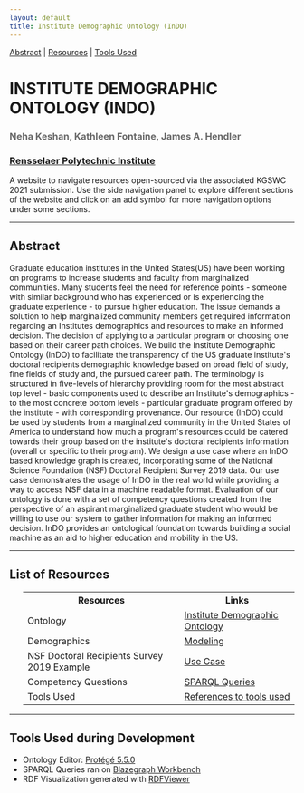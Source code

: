 ```yaml
---
layout: default
title: Institute Demographic Ontology (InDO)
---
```


[Abstract](#abstract) | [Resources](#resources) | [Tools Used](#toolsused)


<h1 class="page-title" style="text-transform:uppercase;" id="header">INSTITUTE DEMOGRAPHIC ONTOLOGY (InDO)</h1>
<h3 style="color:dimgrey;">Neha Keshan, Kathleen Fontaine, James A. Hendler</h3>
<h3><a href="https://www.rpi.edu/">Rensselaer Polytechnic Institute</a></h3>
<p class="message">A website to navigate resources open-sourced via the associated KGSWC 2021 submission. Use the side navigation panel to explore different sections of the website and click on an add symbol for more navigation options under some sections.</p>

<hr>
<article class="mb-5" id="abstract">
<content>
  
  
<h2>Abstract</h2>
  <p>Graduate education institutes in the United States(US) have been working on programs to increase students and faculty from marginalized communities. Many students feel the need for reference points - someone with similar background who has experienced or is experiencing the graduate experience -  to pursue higher education. The issue demands a solution to help marginalized community members get required information regarding an Institutes demographics and resources to make an informed decision. The decision of applying to a particular program or choosing one based on their career path choices. We build the Institute Demographic Ontology (InDO) to facilitate the transparency of the US graduate institute's doctoral recipients demographic knowledge based on broad field of study, fine fields of study and, the pursued career path. The terminology is structured in five-levels of hierarchy providing room for the most abstract top level - basic components used to describe an Institute's demographics - to the most concrete bottom levels - particular graduate program offered by the institute - with corresponding provenance. Our resource (InDO) could be used by students from a marginalized community in the United States of America to understand how much a program's resources could be catered towards their group based on the institute's doctoral recipients information (overall or specific to their program). We design a use case where an InDO based knowledge graph is created, incorporating some of the National Science Foundation (NSF) Doctoral Recipient Survey 2019 data. Our use case demonstrates the usage of InDO in the real world while providing a way to access NSF data in a machine readable format. Evaluation of our ontology is done with a set of competency questions created from the perspective of an aspirant marginalized graduate student who would be willing to use our system to gather information for making an informed decision. InDO provides an ontological foundation towards building a social machine as an aid to higher education and mobility in the US. </p>
 </content>
 
 <hr/>
 <article class="mb-5" id="resources">
<content>
<h2>List of Resources </h2>
<ul>
 <table style="width:100%">
    <tr>
    <th>Resources</th>
    <th>Links</th> 
  </tr>
  <tr>
    <td>Ontology</td>
    <td><a href="ontology">Institute Demographic Ontology</a> </td> 
  </tr>
  <tr>
    <td>Demographics</td>
    <td><a href="modeling#demographics">Modeling</a> </td> 
  </tr>
    <tr>
    <td>NSF Doctoral Recipients Survey 2019 Example</td>
    <td><a href="nsfexample">Use Case</a> </td> 
  </tr>
   <tr>
    <td>Competency Questions </td>
    <td><a href="competencyquestions#sparql">SPARQL Queries</a> </td> 
  </tr>
   <tr>
    <td>Tools Used </td>
    <td><a href="index#toolsused">References to tools used</a> </td> 
  </tr>
</table>
  
 </ul>
 </content>
 
 <hr/>
 
 <article class="mb-5" id="toolsused">
<content>
  
  
<h2>Tools Used during Development</h2>
  <ul>
  <li>Ontology Editor: <a href="https://protege.stanford.edu/products.php#desktop-protege">Protégé 5.5.0</a></li>
  <li>SPARQL Queries ran on <a href="http://sparql.cancerdata.org/#splash">Blazegraph Workbench</a></li>
  <li>RDF Visualization generated with <a href="http://jimmccusker.github.io/rdfviewer/">RDFViewer</a></li>
  </ul>
  </content>

 
